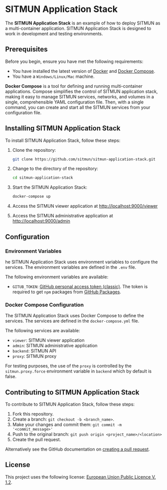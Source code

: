 # SITMUN Application Stack

The **SITMUN Application Stack** is an example of how to deploy SITMUN as a multi-container application. SITMUN Application Stack is designed to work in development and testing environments. 

## Prerequisites

Before you begin, ensure you have met the following requirements:

- You have installed the latest version of [Docker](https://docs.docker.com/get-docker/) and [Docker Compose](https://docs.docker.com/compose/install/).
- You have a `Windows/Linux/Mac` machine.

**Docker Compose** is a tool for defining and running multi-container applications. Compose simplifies the control of SITMUN application stack, making it easy to manage SITMUN services, networks, and volumes in a single, comprehensible YAML configuration file. Then, with a single command, you can create and start all the SITMUN services from your configuration file.

## Installing SITMUN Application Stack

To install SITMUN Application Stack, follow these steps:

1. Clone the repository:

    ```bash
    git clone https://github.com/sitmun/sitmun-application-stack.git
    ```

2. Change to the directory of the repository:

    ```bash
    cd sitmun-application-stack
    ```

3. Start the SITMUN Application Stack:

    ```bash
    docker-compose up
    ```
    
4. Access the SITMUN viewer application at [http://localhost:9000/viewer](http://localhost:9000/viewer)

5. Access the SITMUN administrative application at [http://localhost:9000/admin](http://localhost:9000/admin)

## Configuration

### Environment Variables

he SITMUN Application Stack uses environment variables to configure the services. The environment variables are defined in the `.env` file.

The following environment variables are available:

- `GITUB_TOKEN`: [GitHub personal access token (classic)](https://docs.github.com/en/packages/learn-github-packages/introduction-to-github-packages#authenticating-to-github-packages). The token is required to get `npm` packages from [GitHub Packages](https://docs.github.com/en/packages/learn-github-packages/introduction-to-github-packages#about-github-packages).

### Docker Compose Configuration

The SITMUN Application Stack uses Docker Compose to define the services. The services are defined in the `docker-compose.yml` file.

The following services are available:

- `viewer`: SITMUN viewer application
- `admin`: SITMUN administrative application
- `backend`: SITMUN API
- `proxy`: SITMUN proxy

For testing purposes, the use of the `proxy` is controlled by the `sitmun.proxy.force` environment variable in `backend` which by default is false.

## Contributing to SITMUN Application Stack

To contribute to SITMUN Application Stack, follow these steps:

1. Fork this repository.
2. Create a branch: `git checkout -b <branch_name>`.
3. Make your changes and commit them: `git commit -m '<commit_message>'`
4. Push to the original branch: `git push origin <project_name>/<location>`
5. Create the pull request.

Alternatively see the GitHub documentation on [creating a pull request](https://help.github.com/en/github/collaborating-with-issues-and-pull-requests/creating-a-pull-request).

## License

This project uses the following license: [European Union Public Licence V. 1.2](LICENSE).

